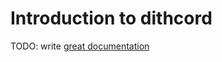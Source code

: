 # Introduction to dithcord

TODO: write [great documentation](http://jacobian.org/writing/what-to-write/)
